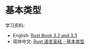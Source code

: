 # 基本类型

学习资料:

- English: [Rust Book 3.2 and 3.3](https://doc.rust-lang.org/book/ch03-02-data-types.html)
- 简体中文: [Rust 语言圣经 - 基本类型](https://course.rs/basic/base-type/index.html)
